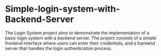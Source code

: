 # Simple-login-system-with-Backend-Server
 The Login System project aims to demonstrate the implementation of a basic login system with a backend server. The project consists of a simple frontend interface where users can enter their credentials, and a backend server that handles the login authentication process.
